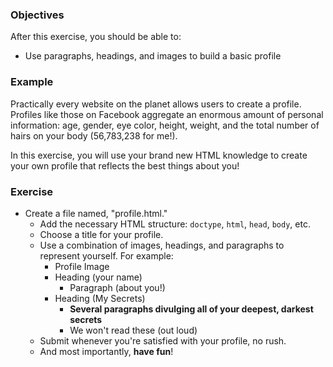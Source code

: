 ### Objectives

After this exercise, you should be able to:

- Use paragraphs, headings, and images to build a basic profile

### Example

Practically every website on the planet allows users to create a profile. Profiles like those on Facebook aggregate an enormous amount of personal information: age, gender, eye color, height, weight, and the total number of hairs on your body (56,783,238 for me!).

In this exercise, you will use your brand new HTML knowledge to create your own profile that reflects the best things about you!

### Exercise

- Create a file named, "profile.html."
  - Add the necessary HTML structure: `doctype`, `html`, `head`, `body`, etc.
  - Choose a title for your profile.
  - Use a combination of images, headings, and paragraphs to represent yourself. For example:
    - Profile Image
    - Heading (your name)
      - Paragraph (about you!)
    - Heading (My Secrets)
      - **Several paragraphs divulging all of your deepest, darkest secrets**
      - We won't read these (out loud)
  - Submit whenever you're satisfied with your profile, no rush.
  - And most importantly, **have fun**!
